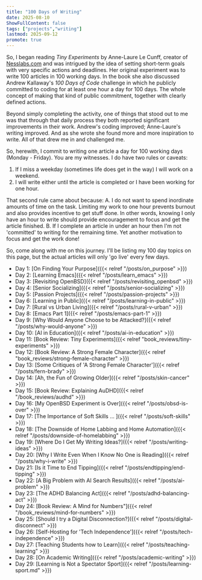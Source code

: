 ```yaml
---
title: "100 Days of Writing"
date: 2025-08-10
ShowFullContent: false
tags: ["projects","writing"]
lastmod: 2025-09-12
promote: true
---
```

So, I began reading _Tiny Experiments_ by Anne-Laure Le Cunff, creator of [Nesslabs.com](https://www.nesslabs.com) and was intrigued by the idea of setting short-term goals with very specific actions and deadlines.  Her original experiment was to write 100 articles in 100 working days.  In the book she also discussed Andrew Kallaway's _100 Days of Code_ challenge in which he publicly committed to coding for at least one hour a day for 100 days.  The whole concept of making that kind of public commitment, together with clearly defined actions. 

Beyond simply completing the activity, one of things that stood out to me was that through that daily process they both reported significant improvements in their work. Andrew's coding improved; Anne-Laure's writing improved. And as she wrote she found more and more inspiration to write. All of that drew me in and challenged me. 

So, herewith, I commit to writing one article a day for 100 working days (Monday - Friday). You are my witnesses. 
I do have two rules or caveats:
1. If I miss a weekday (sometimes life does get in the way) I will work on a weekend.
2. I will write either until the article is completed or I have been working for one hour.

That second rule came about because:
A. I do not want to spend inordinate amounts of time on the task.  Limiting my work to one hour prevents burnout and also provides incentive to get stuff done. In other words, knowing I only have an hour to write should provide encouragement to focus and get the article finished.
B. If I complete an article in under an hour then I'm not 'committed' to writing for the remaining time. Yet another motivation to focus and get the work done!

So, come along with me on this journey. I'll be listing my 100 day topics on this page, but the actual articles will only 'go live' every few days.

* Day 1: [On Finding Your Purpose]({{< relref "/posts/on_purpose" >}})
* Day 2: [Learning Emacs]({{< relref "/posts/learn_emacs" >}})
* Day 3: [Revisiting OpenBSD]({{< relref "/posts/revisiting_openbsd" >}})
* Day 4: [Senior Socializing]({{< relref "/posts/senior-socializing" >}})
* Day 5: [Passion Projects]({{< relref "/posts/passion-projects" >}})
* Day 6: [Learning in Public]({{< relref "/posts/learning-in-public" >}})
* Day 7: [Rural vs Urban Living]({{< relref "/posts/rural-v-urban" >}})
* Day 8: [Emacs Part 1]({{< relref "/posts/emacs-part-1" >}})
* Day 9: [Why Would Anyone Choose to be Attacked?]({{< relref "/posts/why-would-anyone" >}})
* Day 10: [AI in Education]({{< relref "/posts/ai-in-education" >}})
* Day 11: [Book Review: Tiny Experiments]({{< relref "book_reviews/tiny-experiments" >}})
* Day 12: [Book Review: A Strong Female Character]({{< relref "book_reviews/strong-female-character" >}})
* Day 13: [Some Critiques of 'A Strong Female Character']({{< relref "/posts/fern-brady" >}})
* Day 14: [Ah, the Fun of Growing Older]({{< relref "/posts/skin-cancer" >}})
* Day 15: [Book Review: Explaining AuDHD]({{< relref "/book_reviews/audhd" >}})
* Day 16: [My OpenBSD Experiment is Over]({{< relref "/posts/obsd-is-over" >}})
* Day 17: [The Importance of Soft Skills ... ]({{< relref "/posts/soft-skills" >}})
* Day 18: [The Downside of Home Labbing and Home Automation]({{< relref "/posts/downside-of-homelabbing" >}})
* Day 19: [Where Do I Get My Writing Ideas?]({{< relref "/posts/writing-ideas" >}})
* Day 20: [Why I Write Even When I Know No One is Reading]({{< relref "/posts/why-i-write" >}})
* Day 21: [Is it Time to End Tipping]({{< relref "/posts/endtipping/end-tipping" >}})
* Day 22: [A Big Problem with AI Search Results]({{< relref "/posts/ai-problem" >}}) 
* Day 23: [The ADHD Balancing Act]({{< relref "/posts/adhd-balancing-act" >}})
* Day 24: [Book Review: A Mind for Numbers"]({{< relref "/book_reviews/mind-for-numbers" >}})
* Day 25: [Should I try a Digital Disconnection?]({{< relref "/posts/digital-disconnect" >}})
* Day 26: [Self-Hosting for 'Tech Independence']({{< relref "/posts/tech-independence" >}})
* Day 27: [Teaching Students how to Learn]({{< relref "/posts/teaching-learning" >}})
* Day 28: [On Academic Writing]({{< relref "/posts/academic-writing" >}})
* Day 29: [Learning is Not a Spectator Sport]({{< relref "/posts/learning-sport.md" >}})
